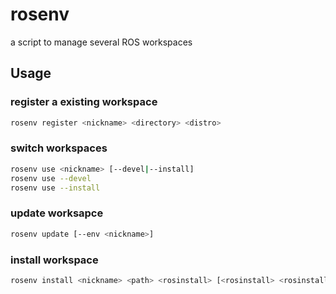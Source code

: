 # rosenv
a script to manage several ROS workspaces

## Usage
### register a existing workspace
```sh
rosenv register <nickname> <directory> <distro>
```

### switch workspaces
```sh
rosenv use <nickname> [--devel|--install]
rosenv use --devel
rosenv use --install
```

### update worksapce
```sh
rosenv update [--env <nickname>]
```

### install workspace
```sh
rosenv install <nickname> <path> <rosinstall> [<rosinstall> <rosinstall> ...]
```
